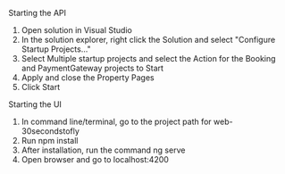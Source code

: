 Starting the API
1. Open solution in Visual Studio
2. In the solution explorer, right click the Solution and select "Configure Startup Projects..."
3. Select Multiple startup projects and select the Action for the Booking and PaymentGateway projects to Start
4. Apply and close the Property Pages
5. Click Start

Starting the UI
1. In command line/terminal, go to the project path for web-30secondstofly
2. Run npm install
3. After installation, run the command ng serve
4. Open browser and go to localhost:4200
